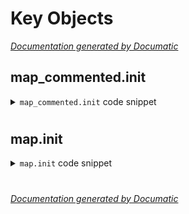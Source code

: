 # Key Objects

[_Documentation generated by Documatic_](https://www.documatic.com)

<!---Documatic-section-map_commented.init-start--->
## map_commented.init

<!---Documatic-section-init-start--->
<!---Documatic-block-map_commented.init-start--->
<details>
	<summary><code>map_commented.init</code> code snippet</summary>

```python
def init():
    global sand
    global goal_x
    global goal_y
    sand = np.zeros((longueur, largeur))
    goal_x = 20
    goal_y = largeur - 20
    first_update = False
```
</details>
<!---Documatic-block-map_commented.init-end--->
<!---Documatic-section-init-end--->

# #
<!---Documatic-section-map_commented.init-end--->

<!---Documatic-section-map.init-start--->
## map.init

<!---Documatic-section-init-start--->
<!---Documatic-block-map.init-start--->
<details>
	<summary><code>map.init</code> code snippet</summary>

```python
def init():
    global sand
    global goal_x
    global goal_y
    global first_update
    sand = np.zeros((longueur, largeur))
    goal_x = 20
    goal_y = largeur - 20
    first_update = False
```
</details>
<!---Documatic-block-map.init-end--->
<!---Documatic-section-init-end--->

# #
<!---Documatic-section-map.init-end--->

[_Documentation generated by Documatic_](https://www.documatic.com)